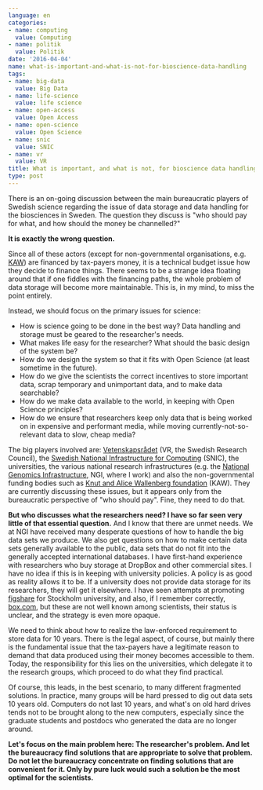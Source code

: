 ```yaml
---
language: en
categories:
- name: computing
  value: Computing
- name: politik
  value: Politik
date: '2016-04-04'
name: what-is-important-and-what-is-not-for-bioscience-data-handling
tags:
- name: big-data
  value: Big Data
- name: life-science
  value: life science
- name: open-access
  value: Open Access
- name: open-science
  value: Open Science
- name: snic
  value: SNIC
- name: vr
  value: VR
title: What is important, and what is not, for bioscience data handling
type: post
---
```

There is an on-going discussion between the main bureaucratic players of Swedish science regarding the issue of data storage and data handling for the biosciences in Sweden. The question they discuss is "who should pay for what, and how should the money be channelled?"

**It is exactly the wrong question.**

Since all of these actors (except for non-governmental organisations, e.g. [KAW](https://www.wallenberg.com/kaw/en)) are financed by tax-payers money, it is a technical budget issue how they decide to finance things. There seems to be a strange idea floating around that if one fiddles with the financing paths, the whole problem of data storage will become more maintainable. This is, in my mind, to miss the point entirely.



Instead, we should focus on the primary issues for science:

- How is science going to be done in the best way? Data handling and storage must be geared to the researcher's needs.
- What makes life easy for the researcher? What should the basic design of the system be?
- How do we design the system so that it fits with Open Science (at least sometime in the future).
- How do we give the scientists the correct incentives to store important data, scrap temporary and unimportant data, and to make data searchable?
- How do we make data available to the world, in keeping with Open Science principles?
- How do we ensure that researchers keep only data that is being worked on in expensive and performant media, while moving currently-not-so-relevant data to slow, cheap media?

The big players involved are: [Vetenskapsrådet](http://vr.se) (VR, the Swedish Research Council), the [Swedish National Infrastructure for Computing](http://www.snic.vr.se/) (SNIC), the universities, the various national research infrastructures (e.g. the [National Genomics Infrastructure](https://www.scilifelab.se/platforms/ngi/), NGI, where I work) and also the non-governmental funding bodies such as [Knut and Alice Wallenberg foundation](https://www.wallenberg.com/kaw/en) (KAW). They are currently discussing these issues, but it appears only from the bureaucratic perspective of "who should pay". Fine, they need to do that.

**But who discusses what the researchers need? I have so far seen very little of that essential question.** And I know that there are unmet needs. We at NGI have received many desperate questions of how to handle the big data sets we produce. We also get questions on how to make certain data sets generally available to the public, data sets that do not fit into the generally accepted international databases. I have first-hand experience with researchers who buy storage at DropBox and other commercial sites. I have no idea if this is in keeping with university policies. A policy is as good as reality allows it to be. If a university does not provide data storage for its researchers, they will get it elsewhere. I have seen attempts at promoting [figshare](https://figshare.com/) for Stockholm university, and also, if I remember correctly, [box.com](https://www.box.com/en_GB/front/), but these are not well known among scientists, their status is unclear, and the strategy is even more opaque.

We need to think about how to realize the law-enforced requirement to store data for 10 years. There is the legal aspect, of course, but mainly there is the fundamental issue that the tax-payers have a legitimate reason to demand that data produced using their money becomes accessible to them. Today, the responsibility for this lies on the universities, which delegate it to the research groups, which proceed to do what they find practical.

Of course, this leads, in the best scenario, to many different fragmented solutions. In practice, many groups will be hard pressed to dig out data sets 10 years old. Computers do not last 10 years, and what's on old hard drives tends not to be brought along to the new computers, especially since the graduate students and postdocs who generated the data are no longer around.

**Let's focus on the main problem here: The researcher's problem. And let the bureaucracy find solutions that are appropriate to solve that problem. Do not let the bureaucracy concentrate on finding solutions that are convenient for it. Only by pure luck would such a solution be the most optimal for the scientists.**
